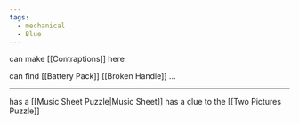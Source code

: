 ```yaml
---
tags:
  - mechanical
  - Blue
---
```

can make [[Contraptions]] here

can find
[[Battery Pack]]
[[Broken Handle]]
...

---


has a [[Music Sheet Puzzle|Music Sheet]]
has a clue to the [[Two Pictures Puzzle]]
